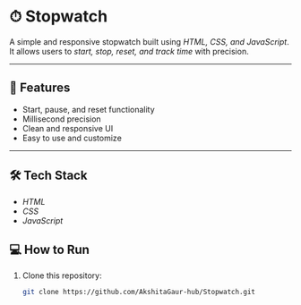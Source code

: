 # ⏱ Stopwatch

A simple and responsive stopwatch built using *HTML, CSS, and JavaScript*.  
It allows users to *start, stop, reset, and track time* with precision.

---

## 🚀 Features
- Start, pause, and reset functionality
- Millisecond precision
- Clean and responsive UI
- Easy to use and customize

---

## 🛠 Tech Stack
- *HTML*
- *CSS*
- *JavaScript*


## 💻 How to Run
1. Clone this repository:
   ```bash
   git clone https://github.com/AkshitaGaur-hub/Stopwatch.git
